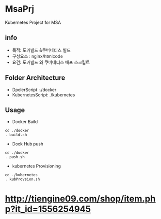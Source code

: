 # MsaPrj
Kubernetes Project for MSA

## info
- 목적: 도커빌드 &쿠버네티스 빌드
- 구성요소 : nginx/htmlcode
- 요건: 도커빌드 와 쿠버네티스 배포 스크립트

## Folder Architecture
* DpclerScript :./docker
* KubernetesScript: ./kubernetes

## Usage

* Docker Build
```
cd ./docker
. build.sh
```

* Dock Hub push
```
cd ./docker
. push.sh
```

* kubernetes Provisioning

```
cd ./kubernetes
. kubProvsion.sh
```

# http://tiengine09.com/shop/item.php?it_id=1556254945
